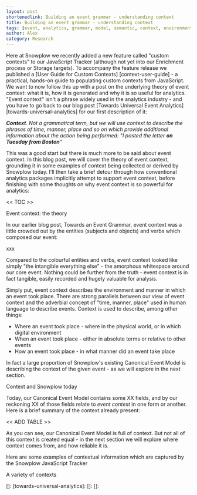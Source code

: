 ```yaml
---
layout: post
shortenedlink: Building an event grammar - understanding context
title: Building an event grammar - understanding context
tags: [event, analytics, grammar, model, semantic, context, environment]
author: Alex
category: Research
---
```


Here at Snowplow we recently added a new feature called "custom contexts" to our JavaScript Tracker (although not yet into our Enrichment process or Storage targets). To accompany the feature release we published a [User Guide for Custom Contexts] [context-user-guide] - a practical, hands-on guide to populating custom contexts from JavaScript. We want to now follow this up with a post on the underlying theory of event context: what it is, how it is generated and why it is so useful for analytics. "Event context" isn't a phrase widely used in the analytics industry - and you have to go back to our blog post [Towards Universal Event Analytics] [towards-universal-analytics] for our first description of it:

_**Context**. Not a grammatical term, but we will use context to describe the phrases of time, manner, place and so on which provide additional information about the action being performed: "I posted the letter **on Tuesday from Boston**"_

This was a good start but there is much more to be said about event context. In this blog post, we will cover the theory of event context, grounding it in some examples of context being collected or derived by Snowplow today. I'll then take a brief detour through how conventional analytics packages implicitly attempt to support event context, before finishing with some thoughts on why event context is so powerful for analytics:

<< TOC >>

<!--more-->

Event context: the theory

In our earlier blog post, Towards an Event Grammar, event context was a little crowded out by the entities (subjects and objects) and verbs which composed our event:

xxx

Compared to the colourful entities and verbs, event context looked like simply "the intangible everything else" - the amorphous whitespace around our core event. Nothing could be further from the truth - event context is in fact tangible, easily recorded and hugely valuable for analysis.

Simply put, event context describes the environment and manner in which an event took place. There are strong parallels between our view of event context and the adverbial concept of "time, manner, place" used in human language to describe events. Context is used to describe, among other things:

* Where an event took place - where in the physical world, or in which digital environment
* When an event took place - either in absolute terms or relative to other events
* How an event took place - in what manner did an event take place

In fact a large proportion of Snowplow's existing Canonical Event Model is describing the context of the given event - as we will explore in the next section.

Context and Snowplow today

Today, our Canonical Event Model contains some XX fields, and by our reckoning XX of those fields relate to _event context_ in one form or another. Here is a brief summary of the context already present:

<< ADD TABLE >>


As you can see, our Canonical Event Model is full of context. But not all of this context is created equal - in the next section we will explore where context comes from, and how reliable it is.



Here are some examples of contextual information which are captured by the Snowplow JavaScript Tracker 


A variety of contexts

[]: 
[towards-universal-analytics]: 
[]:
[]: 